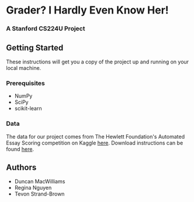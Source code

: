 # Grader? I Hardly Even Know Her!
### A Stanford CS224U Project 

## Getting Started
These instructions will get you a copy of the project up and running on your local machine.

### Prerequisites
* NumPy
* SciPy
* scikit-learn

### Data
The data for our project comes from The Hewlett Foundation's Automated Essay Scoring competition on Kaggle [here](https://www.kaggle.com/c/asap-aes/data). Download instructions can be found [here](https://github.com/Kaggle/kaggle-api).

## Authors
* Duncan MacWilliams
* Regina Nguyen
* Tevon Strand-Brown